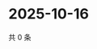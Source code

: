 # 2025-10-16

共 0 条

<!-- BEGIN ZHIHUVIDEO -->
<!-- 最后更新时间 Thu Oct 16 2025 11:31:30 GMT+0800 (China Standard Time) -->

<!-- END ZHIHUVIDEO -->
